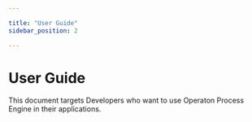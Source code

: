 ```yaml
---

title: "User Guide"
sidebar_position: 2

---
```

# User Guide

This document targets Developers who want to use Operaton Process Engine in their applications.
